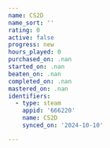 ```yaml
---
name: CS2D
name_sort: ''
rating: 0
active: false
progress: new
hours_played: 0
purchased_on: .nan
started_on: .nan
beaten_on: .nan
completed_on: .nan
mastered_on: .nan
identifiers:
  - type: steam
    appid: '666220'
    name: CS2D
    synced_on: '2024-10-10'

---
```

